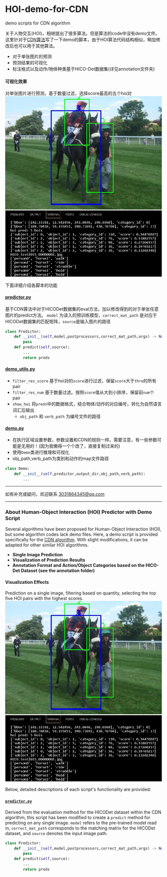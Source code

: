 # HOI-demo-for-CDN
demo scripts for CDN algorithm

关于人物交互(HOI)，相继提出了很多算法。但是算法的code中没有demo文件。这里针对于[CDN算法](https://github.com/YueLiao/CDN.git)写了一下demo的脚本，由于HOI算法代码结构相似，稍加修改后也可以用于其他算法。

* 对于单张图片的预测
* 预测结果的可视化
* 标注格式以及动作/物体种类基于HICO-Det数据集(详见annotation文件夹)

#### 可视化效果
对单张图片进行预测，基于数量过滤，选择score最高的五个hoi对
![](./outputs/HICO_test2015_00000002.jpg)
![](./outputs/cmd.jpg)

下面详细介绍各脚本的功能

#### [predictor.py](./utils/predictor.py)

基于CDN算法中对于HICODet数据集的eval方法，加以修改得到的对于单张任意图片的predict方法。
`model` 为读入的预训练模型，`correct_mat_path` 是对应于HICODet数据集的匹配矩阵，`source`是输入图片的路径
```python
class Predictor:
    def __init__(self,model,postprocessors,correct_mat_path,args) -> None:
        pass
    def predict(self,source):
        ...
        return preds
```
#### [demo_utils.py](./utils/demo_utils.py)
* `filter_res_score` 基于hoi对的`score`进行过滤，保留`score`大于`thre`的所有pair
* `filter_res_num` 基于数量过滤。按照`score`值从大到小排序，保留前`num`个pair
* `show_hoi` 将`preds`中的数据格式，结合物体/动作的对应编号，转化为自然语言词汇后输出
    * `obj_path` 和 `verb_path` 为编号文件的路径

#### [demo.py](./utils/demo.py)
* 在执行区域设置参数，参数设置和CDN的规则一样。需要注意，有一些参数可能是无用的！(因为我懒得一个个改了，直接复制过来的)
* 使用`Demo`类进行推理和可视化
* obj_path,verb_path为类别和动作的map文件路径
~~~python
class Demo:
    def __init__(self,predictor,output_dir,obj_path,verb_path):
        ...
~~~

---


如有补充或疑问，欢迎联系 3031864345@qq.com

---
### About Human-Object Interaction (HOI) Predictor with Demo Script

Several algorithms have been proposed for Human-Object Interaction (HOI), but some algorithm codes lack demo files. Here, a demo script is provided specifically for the [CDN algorithm](https://github.com/YueLiao/CDN.git). With slight modifications, it can be adapted for other similar HOI algorithms.

- **Single Image Prediction**
- **Visualization of Prediction Results**
- **Annotation Format and Action/Object Categories based on the HICO-Det Dataset (see the annotation folder)**

#### Visualization Effects
Prediction on a single image, filtering based on quantity, selecting the top five HOI pairs with the highest scores.
![Image 1](./outputs/HICO_test2015_00000002.jpg)
![Image 2](./outputs/cmd.jpg)

Below, detailed descriptions of each script's functionality are provided:

#### [`predictor.py`](./utils/predictor.py)

Derived from the evaluation method for the HICODet dataset within the CDN algorithm, this script has been modified to create a `predict` method for predicting on any single image.
`model` refers to the pre-trained model read in, `correct_mat_path` corresponds to the matching matrix for the HICODet dataset, and `source` denotes the input image path.
```python
class Predictor:
    def __init__(self,model,postprocessors,correct_mat_path,args) -> None:
        pass
    def predict(self,source):
        ...
        return preds
